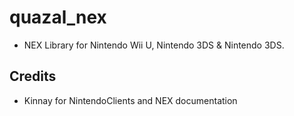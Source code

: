 # quazal_nex
- NEX Library for Nintendo Wii U, Nintendo 3DS & Nintendo 3DS.

## Credits
- Kinnay for NintendoClients and NEX documentation

